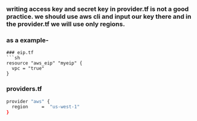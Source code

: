 ### writing access key and secret key in provider.tf is not a good practice. we should use aws cli and input our key there and in the provider.tf we will use only regions.
### as a example- 
```
### eip.tf
```sh
resource "aws_eip" "myeip" {
  vpc = "true"
}
```
### providers.tf

```sh
provider "aws" {
  region     =  "us-west-1"
}
```
```
